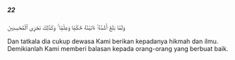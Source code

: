 ##### 22

<span class="ayah">وَلَمَّا بَلَغَ أَشُدَّهُۥٓ ءَاتَيْنَٰهُ حُكْمًۭا وَعِلْمًۭا ۚ وَكَذَٰلِكَ نَجْزِى ٱلْمُحْسِنِينَ</span>

<span class="ayah_translation">Dan tatkala dia cukup dewasa Kami berikan kepadanya hikmah dan ilmu. Demikianlah Kami memberi balasan kepada orang-orang yang berbuat baik.</span>

